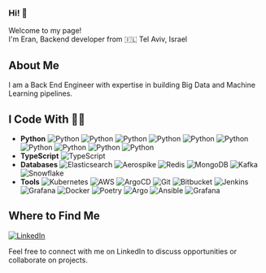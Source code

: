 ### Hi! 👋 
Welcome to my page! <br>
I'm Eran, Backend developer from :israel: Tel Aviv, Israel

## About Me

I am a Back End Engineer with expertise in building Big Data and Machine Learning pipelines.

## I Code With 👨‍💻


- **Python** ![Python](https://img.shields.io/badge/-Flask-blue?logo=python&logoColor=white) ![Python](https://img.shields.io/badge/-Asyncio-blue?logo=python&logoColor=white) ![Python](https://img.shields.io/badge/-Multiprocessing-blue?logo=python&logoColor=white) ![Python](https://img.shields.io/badge/-Unit%20Testing-blue?logo=python&logoColor=white) ![Python](https://img.shields.io/badge/-Scikit--Learn-blue?logo=python&logoColor=white) ![Python](https://img.shields.io/badge/-TensorFlow-blue?logo=tensorflow&logoColor=white) ![Python](https://img.shields.io/badge/-Numpy-blue?logo=numpy&logoColor=white) ![Python](https://img.shields.io/badge/-Pandas-blue?logo=pandas&logoColor=white) ![Python](https://img.shields.io/badge/-Matplotlib-blue?logo=python&logoColor=white) ![Python](https://img.shields.io/badge/-Botocore-blue?logo=python&logoColor=white)
- **TypeScript** ![TypeScript](https://img.shields.io/badge/-NestJS-3178c6?logo=nestjs&logoColor=white)
- **Databases** ![Elasticsearch](https://img.shields.io/badge/-Elasticsearch-005571?logo=elasticsearch&logoColor=white) ![Aerospike](https://img.shields.io/badge/-Aerospike-1c75b7?logo=aerospike&logoColor=white) ![Redis](https://img.shields.io/badge/-Redis-d82c20?logo=redis&logoColor=white) ![MongoDB](https://img.shields.io/badge/-MongoDB-13aa52?logo=mongodb&logoColor=white) ![Kafka](https://img.shields.io/badge/-Kafka-231f20?logo=apache-kafka&logoColor=white) ![Snowflake](https://img.shields.io/badge/-Snowflake-5696c7?logo=snowflake&logoColor=white)
- **Tools** ![Kubernetes](https://img.shields.io/badge/-Kubernetes-326ce5?logo=kubernetes&logoColor=white) ![AWS](https://img.shields.io/badge/-AWS-232f3e?logo=amazon-aws&logoColor=white) ![ArgoCD](https://img.shields.io/badge/-ArgoCD-2b6be6?logo=argo&logoColor=white) ![Git](https://img.shields.io/badge/-Git-f05032?logo=git&logoColor=white) ![Bitbucket](https://img.shields.io/badge/-Bitbucket-0052cc?logo=bitbucket&logoColor=white) ![Jenkins](https://img.shields.io/badge/-Jenkins-d33833?logo=jenkins&logoColor=white) ![Grafana](https://img.shields.io/badge/-Grafana-f46800?logo=grafana&logoColor=white) ![Docker](https://img.shields.io/badge/-Docker-2496ed?logo=docker&logoColor=white) ![Poetry](https://img.shields.io/badge/-Poetry-5037b5?logo=python&logoColor=white) ![Argo](https://img.shields.io/badge/-Argo-2b6be6?logo=argo&logoColor=white) ![Ansible](https://img.shields.io/badge/-Ansible-EE0000?logo=ansible&logoColor=white) ![Grafana](https://img.shields.io/badge/-Grafana-f46800?logo=grafana&logoColor=white)


## Where to Find Me

[![LinkedIn](https://img.shields.io/badge/LinkedIn-eran--nir-blue?logo=linkedin&logoColor=white)](https://www.linkedin.com/in/eran-nir-4b6428142/)

Feel free to connect with me on LinkedIn to discuss opportunities or collaborate on projects.
